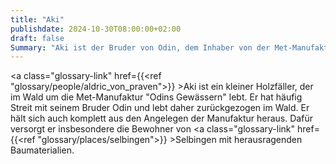 ```yaml
---
title: "Aki"
publishdate: 2024-10-30T08:00:00+02:00
draft: false
Summary: "Aki ist der Bruder von Odin, dem Inhaber von der Met-Manufaktur 'Odins Gewässern'."
---
```

<a class="glossary-link" href={{<ref "glossary/people/aldric_von_praven">}} >Aki</a> ist ein kleiner Holzfäller, der im Wald um die Met-Manufaktur "Odins Gewässern" lebt. Er hat häufig Streit mit seinem Bruder Odin und lebt daher zurückgezogen im Wald. Er hält sich auch komplett aus den Angelegen der Manufaktur heraus. Dafür versorgt er insbesondere die Bewohner von <a class="glossary-link" href={{<ref "glossary/places/selbingen">}} >Selbingen</a> mit herausragenden Baumaterialien.
